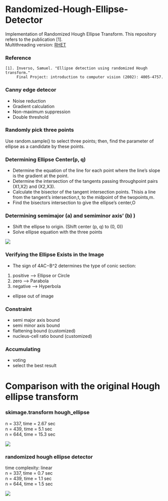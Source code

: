 # Randomized-Hough-Ellipse-Detector

Implementation of Randomized Hough Ellipse Transform. This repository refers to the publication [1].  
Multithreading version: [RHET](https://github.com/Po-Ting-lin/RandomizedHoughEllipse "Title")

### Reference

```
[1]. Inverso, Samuel. "Ellipse detection using randomized Hough transform." 
     Final Project: introduction to computer vision (2002): 4005-4757.
```

### Canny edge detecor
* Noise reduction
* Gradient calculation
* Non-maximum suppression
* Double threshold

### Randomly pick three points
Use random.sample() to select three points; then, find the parameter of ellipse as a candidate by these points.  

### Determining Ellipse Center(p, q)
* Determine the equation of the line for each point where the line’s slope is the gradient at the point.
* Determine the intersection of the tangents passing throughpoint pairs (X1,X2) and (X2,X3).
* Calculate the bisector of the tangent intersection points. Thisis a line from the tangent’s intersection,t, to the midpoint of the twopoints,m.
* Find the bisectors intersection to give the ellipse’s center,O

### Determining semimajor (a) and semiminor axis’ (b) )
* Shift the ellipse to origin. (Shift center (p, q) to (0, 0))
* Solve ellipse equation with the three points  

![](/image/findinghough.png)  

### Verifying the Ellipse Exists in the Image
* The sign of 4AC−B^2 determines the type of conic section:
1. positive --> Ellipse or Circle
2. zero --> Parabola
3. negative --> Hyperbola
* ellipse out of image

### Constraint
* semi major axis bound
* semi minor axis bound
* flattening bound (customized)
* nucleus-cell ratio bound (customized)

### Accumulating
* voting
* select the best result

# Comparison with the original Hough ellipse transform

### skimage.transform hough_ellipse
n = 337, time = 2.67 sec  
n = 439, time = 5.1 sec  
n = 644, time = 15.3 sec  

![](/image/hough.png)



### randomized hough ellipse detector

time complexity: linear  
n = 337, time = 0.7 sec  
n = 439, time = 1.1 sec  
n = 644, time = 1.5 sec  

![](/image/Rhough.png)




